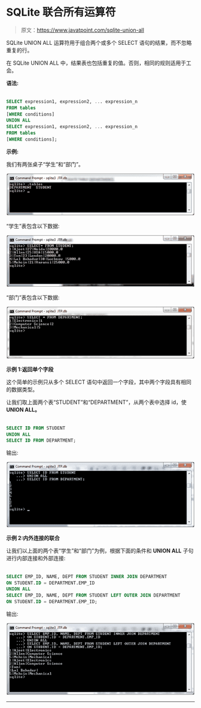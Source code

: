 # SQLite 联合所有运算符

> 原文：<https://www.javatpoint.com/sqlite-union-all>

SQLite UNION ALL 运算符用于组合两个或多个 SELECT 语句的结果，而不忽略重复的行。

在 SQLite UNION ALL 中，结果表也包括重复的值。否则，相同的规则适用于工会。

**语法:**

```sql

SELECT expression1, expression2, ... expression_n
FROM tables
[WHERE conditions]
UNION ALL
SELECT expression1, expression2, ... expression_n
FROM tables
[WHERE conditions];

```

**示例:**

我们有两张桌子“学生”和“部门”。

![Sqlite Union all operator 1](img/a41c4b5daea977f16797aef478a52f2b.png)

“学生”表包含以下数据:

![Sqlite Union all operator 2](img/a37205cfc38562b26b84a89a1d158d87.png)

“部门”表包含以下数据:

![Sqlite Union all operator 3](img/161af1436de9595b1d86bef7b3fe61da.png)

**示例 1:返回单个字段**

这个简单的示例只从多个 SELECT 语句中返回一个字段，其中两个字段具有相同的数据类型。

让我们取上面两个表“STUDENT”和“DEPARTMENT”，从两个表中选择 id，使 **UNION ALL。**

```sql

SELECT ID FROM STUDENT
UNION ALL 
SELECT ID FROM DEPARTMENT; 

```

输出:

![Sqlite Union all operator 4](img/d32fd09c22f3a86ceb45a51cb2a7e97d.png)

**示例 2:内外连接的联合**

让我们以上面的两个表“学生”和“部门”为例，根据下面的条件和 **UNION ALL** 子句进行内部连接和外部连接:

```sql

SELECT EMP_ID, NAME, DEPT FROM STUDENT INNER JOIN DEPARTMENT
ON STUDENT.ID = DEPARTMENT.EMP_ID
UNION ALL
SELECT EMP_ID, NAME, DEPT FROM STUDENT LEFT OUTER JOIN DEPARTMENT
ON STUDENT.ID = DEPARTMENT.EMP_ID; 

```

输出:

![Sqlite Union all operator 5](img/1158884cb17e0c70fecd0a69d4b93d88.png)

* * *